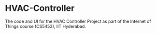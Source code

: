 # HVAC-Controller
The code and UI for the HVAC Controller Project as part of the Internet of Things course (CS5453), IIT Hyderabad.
